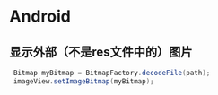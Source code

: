 
# Android
## 显示外部（不是res文件中的）图片
```java
 Bitmap myBitmap = BitmapFactory.decodeFile(path);
 imageView.setImageBitmap(myBitmap);
```
